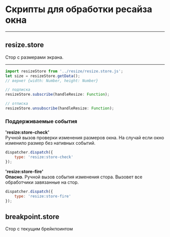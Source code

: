 # Скрипты для обработки ресайза окна
___
## resize.store
Стор с размерами экрана.
___
```javaScript
import resizeStore from '../resize/resize.store.js';
let size = resizeStore.getData(); 
// вернет {width: Number, height: Number}
```
```javaScript
// подписка
resizeStore.subscribe(handleResize: Function);
```
```javaScript
// отписка
resizeStore.unsubscribe(handleResize: Function);
```
### Поддерживаемые события
**'resize:store-check'**  
Ручной вызов проверки изменения размеров окна. На случай если окно изменило размер без нативных событий.
```javaScript
dispatcher.dispatch({
	type: 'resize:store-check'
});
```

**'resize:store-fire'**  
**Опасно**. Ручной вызов события изменения стора. Вызовет все обработчики завязанные на стор.
```javaScript
dispatcher.dispatch({
	type: 'resize:store-fire'
});
```

## breakpoint.store
Стор с текущим брейкпоинтом


